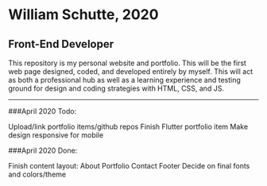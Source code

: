 # William Schutte, 2020
## Front-End Developer

This repository is my personal website and portfolio. This will be the first web page designed, coded, and developed
entirely by myself. This will act as both a professional hub as well as a learning experience and testing
ground for design and coding strategies with HTML, CSS, and JS. 

-----

###April 2020 Todo:

  Upload/link portfolio items/github repos
  Finish Flutter portfolio item
  Make design responsive for mobile
  
###April 2020 Done:

  Finish content layout: 
    About
    Portfolio
    Contact
    Footer
  Decide on final fonts and colors/theme
